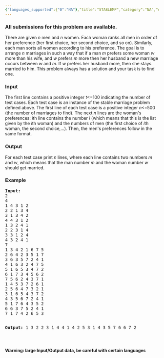 ```yaml
---
{"languages_supported":{"0":"NA"},"title":"STABLEMP","category":"NA","old_version":true,"problem_code":"STABLEMP","tags":{"0":"NA"},"layout":"problem"}
---
```


<h3> All submissions for this problem are available. </h3>
<p>There are given <i>n</i> men and <i>n</i> women. Each woman ranks all men in order of her preference (her first choice, her second choice, and so on). Similarly, each man sorts all women according to his preference. The goal is to arrange <i>n</i> marriages in such a way that if a man <i>m</i> prefers some woman <i>w</i> more than his wife, and <i>w</i> prefers <i>m</i> more then her husband a new marriage occurs between <i>w</i> and <i>m</i>.  If <i>w</i> prefers her husband more, then she stays married to him.  This problem always has a solution and your task is to find one.</p>
<h3>Input</h3>
<p>The first line contains a positive integer <i>t</i>&lt;=100 indicating the number of test cases. Each test case is an instance of the stable marriage problem defined above. The first line of each test case is a positive integer <i>n</i>&lt;=500 (the number of marriages to find). The next <i>n</i> lines are the woman's preferences: <i>i</i>th line contains the number <i>i</i> (which means that this is the list given by the <i>i</i>th woman) and the numbers of men (the first choice of <i>i</i>th woman, the second choice,...). Then, the men's preferences follow in the same format.</p>
<h3>Output</h3>
<p>For each test case print <i>n</i> lines, where each line contains two numbers <i>m</i> and <i>w</i>, which means that the man number <i>m</i> and the woman number <i>w</i> should get married.</p>
<h3>Example</h3>
<pre><b>Input:</b>
2
4
1 4 3 1 2
2 2 1 3 4
3 1 3 4 2
4 4 3 1 2
1 3 2 4 1
2 2 3 1 4
3 3 1 2 4
4 3 2 4 1
7
1 3 4 2 1 6 7 5
2 6 4 2 3 5 1 7
3 6 3 5 7 2 4 1
4 1 6 3 2 4 7 5
5 1 6 5 3 4 7 2
6 1 7 3 4 5 6 2
7 5 6 2 4 3 7 1
1 4 5 3 7 2 6 1
2 5 6 4 7 3 2 1
3 1 6 5 4 3 7 2
4 3 5 6 7 2 4 1
5 1 7 6 4 3 5 2
6 6 3 7 5 2 4 1
7 1 7 4 2 6 5 3



<b>Output:</b>
1 3
2 2
3 1
4 4
1 4
2 5
3 1
4 3
5 7
6 6
7 2

</pre><p><b>Warning: large Input/Output data, be careful with certain languages</b></p>
    
